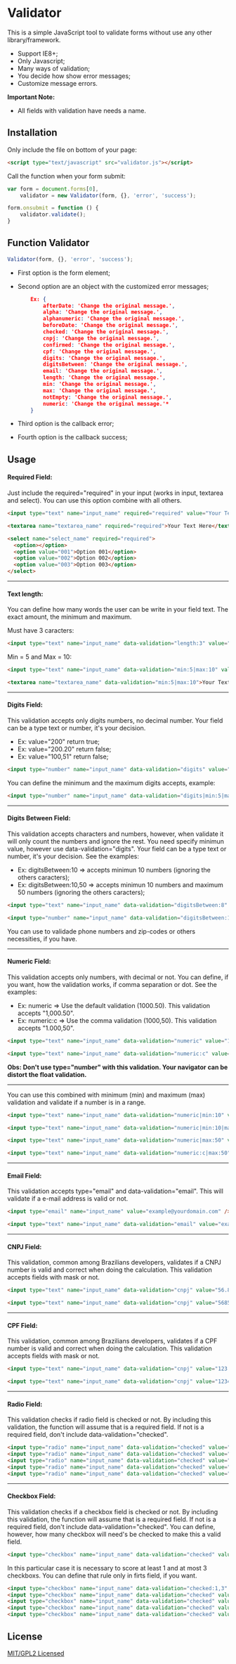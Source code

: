 Validator
=========

This is a simple JavaScript tool to validate forms without use any other library/framework.

  - Support IE8+;
  - Only Javascript;
  - Many ways of validation;
  - You decide how show error messages;
  - Customize message errors.

**Important Note:**

  - All fields with validation have needs a name.


Installation
--------------
Only include the file on bottom of your page:

```html
<script type="text/javascript" src="validator.js"></script>
```

Call the function when your form submit:
```js
var form = document.forms[0],
	validator = new Validator(form, {}, 'error', 'success');

form.onsubmit = function () {
	validator.validate();
}
```

Function Validator
--------------------

```js
Validator(form, {}, 'error', 'success');
```

* First option is the form element;
* Second option are an object with the customized error messages;

    ```json
        Ex: {
            afterDate: 'Change the original message.',
            alpha: 'Change the original message.',
            alphanumeric: 'Change the original message.',
            beforeDate: 'Change the original message.',
            checked: 'Change the original message.',
            cnpj: 'Change the original message.',
            confirmed: 'Change the original message.',
            cpf: 'Change the original message.',
            digits: 'Change the original message.',
            digitsBetween: 'Change the original message.',
            email: 'Change the original message.',
            length: 'Change the original message.',
            min: 'Change the original message.',
            max: 'Change the original message.',
            notEmpty: 'Change the original message.',
            numeric: 'Change the original message.'*
        }
    ```
* Third option is the callback error;
* Fourth option is the callback success;


Usage
-------

#### Required Field:
Just include the required="required" in your input (works in input, textarea and select). You can use this option combine with all others.

```html
<input type="text" name="input_name" required="required" value="Your Text Here" />

<textarea name="textarea_name" required="required">Your Text Here</textarea>

<select name="select_name" required="required">
  <option></option>
  <option value="001">Option 001</option>
  <option value="002">Option 002</option>
  <option value="003">Option 003</option>
</select>
```

----------

#### Text length:
You can define how many words the user can be write in your field text. The exact amount, the minimum and maximum.

Must have 3 caracters:

```html
<input type="text" name="input_name" data-validation="length:3" value="Your Text Here" />
```

Min = 5 and Max = 10:

```html
<input type="text" name="input_name" data-validation="min:5|max:10" value="Your Text Here" />

<textarea name="textarea_name" data-validation="min:5|max:10">Your Text Here</textarea>
```

----------

#### Digits Field:
This validation accepts only digits numbers, no decimal number. Your field can be a type text or number, it's your decision.
	
* Ex: value="200" return true;
* Ex: value="200.20" return false;
* Ex: value="100,51" return false;

```html
<input type="number" name="input_name" data-validation="digits" value="200" />
```

You can define the minimum and the maximum digits accepts, example:

```html
<input type="number" name="input_name" data-validation="digits|min:5|max:10" value="8" />
```

----------

#### Digits Between Field:
This validation accepts characters and numbers, however, when validate it will only count the numbers and ignore the rest. You need specify minimun value, however use data-validation="digits". Your field can be a type text or number, it's your decision. See the examples:

* Ex: digitsBetween:10 => accepts minimun 10 numbers (ignoring the others caracters);
* Ex: digitsBetween:10,50 => accepts minimun 10 numbers and maximum 50 numbers (ignoring the others caracters);

```html
<input type="text" name="input_name" data-validation="digitsBetween:8" value="65.903-040" />

<input type="number" name="input_name" data-validation="digitsBetween:10,50" value="1234567890" />
```

You can use to validade phone numbers and zip-codes or others necessities, if you have.

----------

#### Numeric Field:
This validation accepts only numbers, with decimal or not. You can define, if you want, how the validation works, if comma separation or dot. See the examples:

* Ex: numeric => Use the default validation (1000.50). This validation accepts "1,000.50".
* Ex: numeric:c => Use the comma validation (1000,50). This validation accepts "1.000,50".

```html
<input type="text" name="input_name" data-validation="numeric" value="1,000.50" />

<input type="text" name="input_name" data-validation="numeric:c" value="1.000,50" />
```

**Obs: Don't use type="number" with this validation. Your navigator can be distort the float validation.**

----------

You can use this combined with minimum (min) and maximum (max) validation and validate if a number is in a range.

```html
<input type="text" name="input_name" data-validation="numeric|min:10" value="22" />

<input type="text" name="input_name" data-validation="numeric|min:10|max:50" value="33" />

<input type="text" name="input_name" data-validation="numeric|max:50" value="50.01" />

<input type="text" name="input_name" data-validation="numeric:c|max:50" value="50,01" />
```

----------

#### Email Field:
This validation accepts type="email" and data-validation="email". This will validate if a e-mail address is valid or not.

```html
<input type="email" name="input_name" value="example@yourdomain.com" />

<input type="text" name="input_name" data-validation="email" value="example@yourdomain.com" />
```

----------

#### CNPJ Field:
This validation, common among Brazilians developers, validates if a CNPJ number is valid and correct when doing the calculation. This validation accepts fields with mask or not.

```html
<input type="text" name="input_name" data-validation="cnpj" value="56.855.350/0001-94" />

<input type="text" name="input_name" data-validation="cnpj" value="56855350000194" />
```

----------

#### CPF Field:
This validation, common among Brazilians developers, validates if a CPF number is valid and correct when doing the calculation. This validation accepts fields with mask or not.

```html
<input type="text" name="input_name" data-validation="cnpj" value="123.456.789-09" />

<input type="text" name="input_name" data-validation="cnpj" value="12345678909" />
```

----------

#### Radio Field:
This validation checks if radio field is checked or not. By including this validation, the function will assume that is a required field. If not is a required field, don't include data-validation="checked".

```html
<input type="radio" name="input_name" data-validation="checked" value="001"><label>Value 001</label>
<input type="radio" name="input_name" data-validation="checked" value="002"><label>Value 002</label>
<input type="radio" name="input_name" data-validation="checked" value="003"><label>Value 003</label>
<input type="radio" name="input_name" data-validation="checked" value="004"><label>Value 004</label>
<input type="radio" name="input_name" data-validation="checked" value="005"><label>Value 005</label>
```

----------

#### Checkbox Field:
This validation checks if a checkbox field is checked or not. By including this validation, the function will assume that is a required field. If not is a required field, don't include data-validation="checked". You can define, however, how many checkbox will need's be checked to make this a valid field.

```html
<input type="checkbox" name="input_name" data-validation="checked" value="001"><label>Value 001</label>
```

In this particular case it is necessary to score at least 1 and at most 3 checkboxs. You can define that rule only in firts field, if you want.
```html
<input type="checkbox" name="input_name" data-validation="checked:1,3" value="001"><label>Value 001</label>
<input type="checkbox" name="input_name" data-validation="checked" value="002"><label>Value 002</label>
<input type="checkbox" name="input_name" data-validation="checked" value="003"><label>Value 003</label>
<input type="checkbox" name="input_name" data-validation="checked" value="004"><label>Value 004</label>
<input type="checkbox" name="input_name" data-validation="checked" value="005"><label>Value 005</label>
```

License
--------
[MIT/GPL2 Licensed][1]


  [1]: http://en.wikipedia.org/wiki/MIT_License